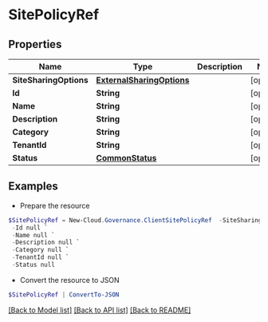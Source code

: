 # SitePolicyRef
## Properties

Name | Type | Description | Notes
------------ | ------------- | ------------- | -------------
**SiteSharingOptions** | [**ExternalSharingOptions**](ExternalSharingOptions.md) |  | [optional] 
**Id** | **String** |  | [optional] 
**Name** | **String** |  | [optional] 
**Description** | **String** |  | [optional] 
**Category** | **String** |  | [optional] 
**TenantId** | **String** |  | [optional] 
**Status** | [**CommonStatus**](CommonStatus.md) |  | [optional] 

## Examples

- Prepare the resource
```powershell
$SitePolicyRef = New-Cloud.Governance.ClientSitePolicyRef  -SiteSharingOptions null `
 -Id null `
 -Name null `
 -Description null `
 -Category null `
 -TenantId null `
 -Status null
```

- Convert the resource to JSON
```powershell
$SitePolicyRef | ConvertTo-JSON
```

[[Back to Model list]](../README.md#documentation-for-models) [[Back to API list]](../README.md#documentation-for-api-endpoints) [[Back to README]](../README.md)

